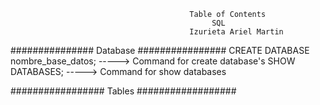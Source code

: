                                             Table of Contents
                                                 SQL
                                            Izurieta Ariel Martin

############### Database ################
CREATE DATABASE nombre_base_datos;	 -----> Command for create database's
SHOW DATABASES; -----> Command for show databases

################# Tables ################## 
